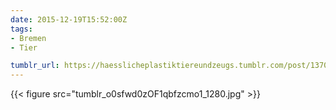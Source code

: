 ```yaml
---
date: 2015-12-19T15:52:00Z
tags:
- Bremen
- Tier

tumblr_url: https://haesslicheplastiktiereundzeugs.tumblr.com/post/137084385147
---
```

{{< figure src="tumblr_o0sfwd0zOF1qbfzcmo1_1280.jpg" >}}
